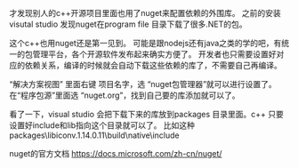 才发现别人的c++开源项目里面也用了nuget来配置依赖的外围库。
之前的安装visutal studio 发现nuget在program file 目录下载了很多.NET的包。

这个c++也用nuget还是第一见到。 可能是跟nodejs还有java之类的学的吧，有统一的包管理平台，各个开源软件发布起来确实方便了。
开发者也只需要设置好对应的依赖关系，编译的时候就会自动下载这些依赖的库了，不需要自己再编译。

“解决方案视图” 里面右键 项目名字，选 “nuget包管理器”就可以进行设置了。 在“程序包源”里面选 “nuget.org”，找到自己要的库添加就可以了。

看了一下，visual studio 会把下载下来的库放到packages 目录里面。c++ 只要设置好include和lib指向这个目录就可以了。
比如这种 packages\libiconv.1.14.0.11\build\native\include

nuget的官方文档 https://docs.microsoft.com/zh-cn/nuget/




